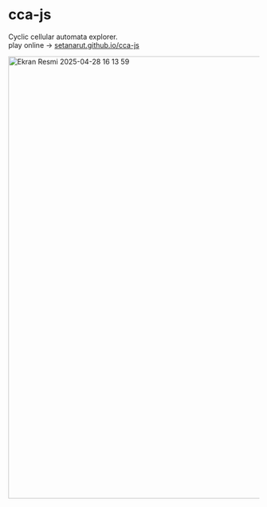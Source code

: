 # cca-js

Cyclic cellular automata explorer.  
play online -> [setanarut.github.io/cca-js](https://setanarut.github.io/cca-js/)

<img width="889" alt="Ekran Resmi 2025-04-28 16 13 59" src="https://github.com/user-attachments/assets/09173f6f-afad-4188-943d-942b6893a0da" />
